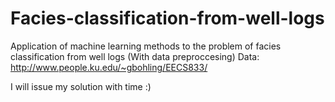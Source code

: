 # Facies-classification-from-well-logs
Application of machine learning methods to the problem of facies classification from well logs (With data preproccesing)
Data: http://www.people.ku.edu/~gbohling/EECS833/

I will issue my solution with time :)
